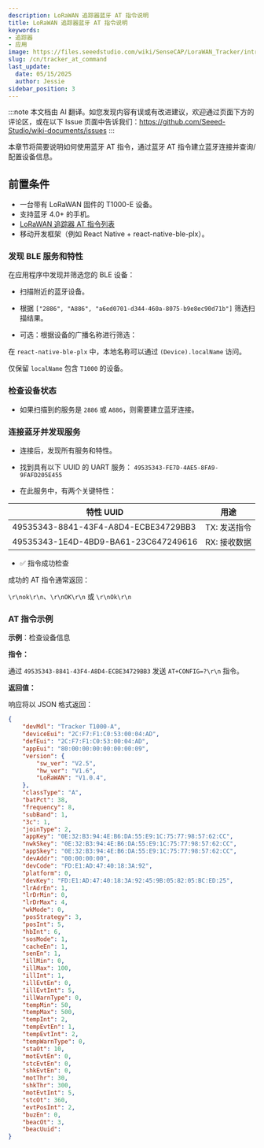 ```yaml
---
description: LoRaWAN 追踪器蓝牙 AT 指令说明
title: LoRaWAN 追踪器蓝牙 AT 指令说明
keywords:
- 追踪器
- 应用
image: https://files.seeedstudio.com/wiki/SenseCAP/LoraWAN_Tracker/intro-e.webp
slug: /cn/tracker_at_command
last_update:
  date: 05/15/2025
  author: Jessie
sidebar_position: 3
---
```

:::note
本文档由 AI 翻译。如您发现内容有误或有改进建议，欢迎通过页面下方的评论区，或在以下 Issue 页面中告诉我们：https://github.com/Seeed-Studio/wiki-documents/issues
:::

本章节将简要说明如何使用蓝牙 AT 指令，通过蓝牙 AT 指令建立蓝牙连接并查询/配置设备信息。

## 前置条件

- 一台带有 LoRaWAN 固件的 T1000-E 设备。
- 支持蓝牙 4.0+ 的手机。
- [LoRaWAN 追踪器 AT 指令列表](https://files.seeedstudio.com/wiki/SenseCAP/LoraWAN_Tracker/LoRaWAN%20Tracker%20AT%20Command.pdf)
- 移动开发框架（例如 React Native + react-native-ble-plx）。

### 发现 BLE 服务和特性

在应用程序中发现并筛选您的 BLE 设备：

* 扫描附近的蓝牙设备。
* 根据 `["2886", "A886", "a6ed0701-d344-460a-8075-b9e8ec90d71b"]` 筛选扫描结果。

* 可选：根据设备的广播名称进行筛选：

在 `react-native-ble-plx` 中，本地名称可以通过 `(Device).localName` 访问。

仅保留 `localName` 包含 `T1000` 的设备。

### 检查设备状态

* 如果扫描到的服务是 `2886` 或 `A886`，则需要建立蓝牙连接。

### 连接蓝牙并发现服务

* 连接后，发现所有服务和特性。

* 找到具有以下 UUID 的 UART 服务：
`49535343-FE7D-4AE5-8FA9-9FAFD205E455`

* 在此服务中，有两个关键特性：

|特性 UUID|用途|
|--|--|
|49535343-8841-43F4-A8D4-ECBE34729BB3|	TX: 发送指令|
|49535343-1E4D-4BD9-BA61-23C647249616|	RX: 接收数据|

* ✅ 指令成功检查

成功的 AT 指令通常返回：

`\r\nok\r\n`、`\r\nOK\r\n` 或 `\r\nOk\r\n`

### AT 指令示例

**示例**：检查设备信息

**指令：**

通过 `49535343-8841-43F4-A8D4-ECBE34729BB3` 发送 `AT+CONFIG=?\r\n` 指令。

**返回值：**

响应将以 JSON 格式返回：

```json
{
	"devMdl": "Tracker T1000-A",
	"deviceEui": "2C:F7:F1:C0:53:00:04:AD",
	"defEui": "2C:F7:F1:C0:53:00:04:AD",
	"appEui": "80:00:00:00:00:00:00:09",
	"version": {
		"sw_ver": "V2.5",
		"hw_ver": "V1.6",
		"LoRaWAN": "V1.0.4",
	},
	"classType": "A",
	"batPct": 38,
	"frequency": 8,
	"subBand": 1,
	"3c": 1,
	"joinType": 2,
	"appKey": "0E:32:B3:94:4E:B6:DA:55:E9:1C:75:77:98:57:62:CC",
	"nwkSkey": "0E:32:B3:94:4E:B6:DA:55:E9:1C:75:77:98:57:62:CC",
	"appSkey": "0E:32:B3:94:4E:B6:DA:55:E9:1C:75:77:98:57:62:CC",
	"devAddr": "00:00:00:00",
	"devCode": "FD:E1:AD:47:40:18:3A:92",
	"platform": 0,
	"devKey": "FD:E1:AD:47:40:18:3A:92:45:9B:05:82:05:BC:ED:25",
	"lrAdrEn": 1,
	"lrDrMin": 0,
	"lrDrMax": 4,
	"wkMode": 0,
	"posStrategy": 3,
	"posInt": 5,
	"hbInt": 6,
	"sosMode": 1,
	"cacheEn": 1,
	"senEn": 1,
	"illMin": 0,
	"illMax": 100,
	"illInt": 1,
	"illEvtEn": 0,
	"illEvtInt": 5,
	"illWarnType": 0,
	"tempMin": 50,
	"tempMax": 500,
	"tempInt": 2,
	"tempEvtEn": 1,
	"tempEvtInt": 2,
	"tempWarnType": 0,
	"staOt": 10,
	"motEvtEn": 0,
	"stcEvtEn": 0,
	"shkEvtEn": 0,
	"motThr": 30,
	"shkThr": 300,
	"motEvtInt": 5,
	"stcOt": 360,
	"evtPosInt": 2,
	"buzEn": 0,
	"beacOt": 3,
	"beacUuid": 
}
```